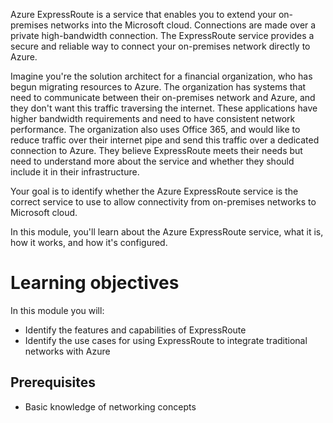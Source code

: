 Azure ExpressRoute is a service that enables you to extend your on-premises networks into the Microsoft cloud.  Connections are made over a private high-bandwidth connection. The ExpressRoute service provides a secure and reliable way to connect your on-premises network directly to Azure.

Imagine you're the solution architect for a financial organization, who has begun migrating resources to Azure. The organization has systems that need to communicate between their on-premises network and Azure, and they don't want this traffic traversing the internet. These applications have higher bandwidth requirements and need to have consistent network performance. The organization also uses Office 365, and would like to reduce traffic over their internet pipe and send this traffic over a dedicated connection to Azure. They believe ExpressRoute meets their needs but need to understand more about the service and whether they should include it in their infrastructure.

Your goal is to identify whether the Azure ExpressRoute service is the correct service to use to allow connectivity from on-premises networks to Microsoft cloud.

In this module, you'll learn about the Azure ExpressRoute service, what it is, how it works, and how it's configured.

# Learning objectives

In this module you will:

- Identify the features and capabilities of ExpressRoute
- Identify the use cases for using ExpressRoute to integrate traditional networks with Azure

## Prerequisites

- Basic knowledge of networking concepts
